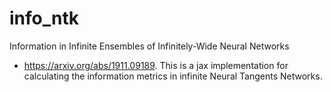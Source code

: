 # info_ntk
Information in Infinite Ensembles of Infinitely-Wide Neural Networks
 - https://arxiv.org/abs/1911.09189.
This is a jax implementation for calculating the information metrics in infinite Neural Tangents Networks.


